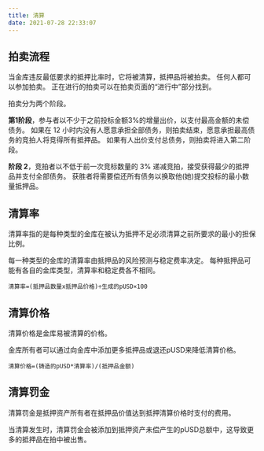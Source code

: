 ```yaml
---
title: 清算
date: 2021-07-28 22:33:07
---
```


## 拍卖流程

当金库违反最低要求的抵押比率时，它将被清算，抵押品将被拍卖。 任何人都可以参加拍卖。 正在进行的拍卖可以在拍卖页面的“进行中”部分找到。

拍卖分为两个阶段。

**第1阶段**，参与者以不少于之前投标金额3%的增量出价，以支付最高金额的未偿债务。 如果在 12 小时内没有人愿意承担全部债务，则拍卖结束，愿意承担最高债务的竞拍人将竞得所有抵押品。 如果有人出价支付总债务，则拍卖将进入第二阶段。

**阶段 2**，竞拍者以不低于前一次竞标数量的 3% 递减竞拍，接受获得最少的抵押品并支付全部债务。 获胜者将需要偿还所有债务以换取他(她)提交投标的最小数量抵押品。

## 清算率

清算率指的是每种类型的金库在被认为抵押不足必须清算之前所要求的最小的担保比例。

每一种类型的金库的清算率由抵押品的风险预测与稳定费率决定。 每种抵押品可能有各自的金库类型，清算率和稳定费各不相同。

```
清算率=(抵押品数量x抵押品价格)÷生成的pUSD×100
```

## 清算价格

清算价格是金库易被清算的价格。

金库所有者可以通过向金库中添加更多抵押品或退还pUSD来降低清算价格。

```
清算价格=(铸造的pUSD*清算率)/(抵押品金额)
```

## 清算罚金

清算罚金是抵押资产所有者在抵押品价值达到抵押清算价格时支付的费用。

当清算发生时，清算罚金会被添加到抵押资产未偿产生的pUSD总额中，这导致更多的抵押品在拍中被出售。

